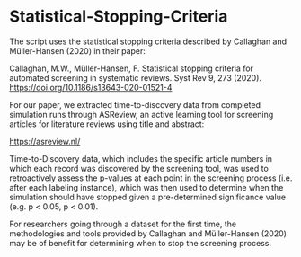 # Statistical-Stopping-Criteria

The script uses the statistical stopping criteria described by Callaghan and Müller-Hansen (2020) in their paper:

Callaghan, M.W., Müller-Hansen, F. Statistical stopping criteria for automated screening in systematic reviews. Syst Rev 9, 273 (2020). https://doi.org/10.1186/s13643-020-01521-4

For our paper, we extracted time-to-discovery data from completed simulation runs through ASReview, an active learning tool for screening articles for literature reviews using title and abstract:

https://asreview.nl/ 

Time-to-Discovery data, which includes the specific article numbers in which each record was discovered by the screening tool, was used to retroactively assess the p-values at each point in the screening process (i.e. after each labeling instance), which was then used to determine when the simulation should have stopped given a pre-determined significance value (e.g. p < 0.05, p < 0.01). 

For researchers going through a dataset for the first time, the methodologies and tools provided by Callaghan and Müller-Hansen (2020) may be of benefit for determining when to stop the screening process.
